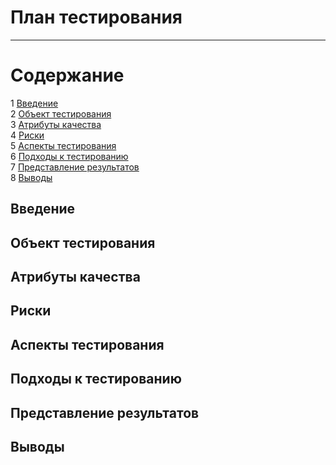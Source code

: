 # План тестирования
---

# Содержание
1 [Введение](#introduction)  
2 [Объект тестирования](#items)  
3 [Атрибуты качества](#quality)  
4 [Риски](#risk)  
5 [Аспекты тестирования](#features)  
6 [Подходы к тестированию](#approach)  
7 [Представление результатов](#pass)  
8 [Выводы](#conclusion)

<a name="introduction"/>

## Введение

<a name="items"/>

## Объект тестирования

<a name="quality"/>

## Атрибуты качества

<a name="risk"/>

## Риски

<a name="features"/>

## Аспекты тестирования

<a name="approach"/>

## Подходы к тестированию

<a name="pass"/>

## Представление результатов

<a name="conclusion"/>

## Выводы
